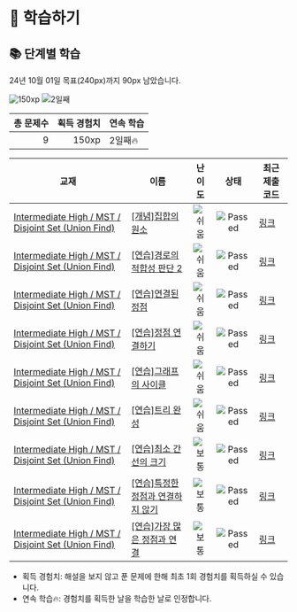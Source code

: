 # 📖 학습하기

## 📚 단계별 학습
24년 10월 01일 목표(240px)까지 90px 남았습니다.

![150xp](https://img.shields.io/badge/EXP-150xp-%235cb85c.svg?for-the-badge)
![2일째](https://img.shields.io/badge/연속학습-2일째-%23E34F26.svg?for-the-badge)

|총 문제수|획득 경험치|연속 학습|
|---:|---:|---|
9|150xp|2일째🔥|

|교재|이름|난이도|상태|최근 제출 코드|
|---|---|:---:|:---:|---|
|[Intermediate High / MST / Disjoint Set (Union Find)](https://www.codetree.ai/missions?missionId=9)|[[개념]집합의 원소](https://www.codetree.ai/missions/9/problems/elements-of-a-set)|![쉬움][easy]|![Passed][passed]|[링크](https://github.com/leebohm/codetree-TILs/blob/main/241001/%EC%A7%91%ED%95%A9%EC%9D%98%20%EC%9B%90%EC%86%8C/elements-of-a-set.cpp)|
|[Intermediate High / MST / Disjoint Set (Union Find)](https://www.codetree.ai/missions?missionId=9)|[[연습]경로의 적합성 판단 2](https://www.codetree.ai/missions/9/problems/determining-the-suitability-of-the-route-2)|![쉬움][easy]|![Passed][passed]|[링크](https://github.com/leebohm/codetree-TILs/blob/main/241001/%EA%B2%BD%EB%A1%9C%EC%9D%98%20%EC%A0%81%ED%95%A9%EC%84%B1%20%ED%8C%90%EB%8B%A8%202/determining-the-suitability-of-the-route-2.cpp)|
|[Intermediate High / MST / Disjoint Set (Union Find)](https://www.codetree.ai/missions?missionId=9)|[[연습]연결된 정점](https://www.codetree.ai/missions/9/problems/connected-vertex)|![쉬움][easy]|![Passed][passed]|[링크](https://github.com/leebohm/codetree-TILs/blob/main/241001/%EC%97%B0%EA%B2%B0%EB%90%9C%20%EC%A0%95%EC%A0%90/connected-vertex.cpp)|
|[Intermediate High / MST / Disjoint Set (Union Find)](https://www.codetree.ai/missions?missionId=9)|[[연습]정점 연결하기](https://www.codetree.ai/missions/9/problems/connect-vertices)|![쉬움][easy]|![Passed][passed]|[링크](https://github.com/leebohm/codetree-TILs/blob/main/241001/%EC%A0%95%EC%A0%90%20%EC%97%B0%EA%B2%B0%ED%95%98%EA%B8%B0/connect-vertices.cpp)|
|[Intermediate High / MST / Disjoint Set (Union Find)](https://www.codetree.ai/missions?missionId=9)|[[연습]그래프의 사이클](https://www.codetree.ai/missions/9/problems/cycle-of-graph)|![쉬움][easy]|![Passed][passed]|[링크](https://github.com/leebohm/codetree-TILs/blob/main/241001/%EA%B7%B8%EB%9E%98%ED%94%84%EC%9D%98%20%EC%82%AC%EC%9D%B4%ED%81%B4/cycle-of-graph.cpp)|
|[Intermediate High / MST / Disjoint Set (Union Find)](https://www.codetree.ai/missions?missionId=9)|[[연습]트리 완성](https://www.codetree.ai/missions/9/problems/tree-completion)|![쉬움][easy]|![Passed][passed]|[링크](https://github.com/leebohm/codetree-TILs/blob/main/241001/%ED%8A%B8%EB%A6%AC%20%EC%99%84%EC%84%B1/tree-completion.cpp)|
|[Intermediate High / MST / Disjoint Set (Union Find)](https://www.codetree.ai/missions?missionId=9)|[[연습]최소 간선의 크기](https://www.codetree.ai/missions/9/problems/minimum-edge-size)|![보통][medium]|![Passed][passed]|[링크](https://github.com/leebohm/codetree-TILs/blob/main/241001/%EC%B5%9C%EC%86%8C%20%EA%B0%84%EC%84%A0%EC%9D%98%20%ED%81%AC%EA%B8%B0/minimum-edge-size.cpp)|
|[Intermediate High / MST / Disjoint Set (Union Find)](https://www.codetree.ai/missions?missionId=9)|[[연습]특정한 정점과 연결하지 않기](https://www.codetree.ai/missions/9/problems/do-not-connect-with-a-specific-node)|![보통][medium]|![Passed][passed]|[링크](https://github.com/leebohm/codetree-TILs/blob/main/241001/%ED%8A%B9%EC%A0%95%ED%95%9C%20%EC%A0%95%EC%A0%90%EA%B3%BC%20%EC%97%B0%EA%B2%B0%ED%95%98%EC%A7%80%20%EC%95%8A%EA%B8%B0/do-not-connect-with-a-specific-node.cpp)|
|[Intermediate High / MST / Disjoint Set (Union Find)](https://www.codetree.ai/missions?missionId=9)|[[연습]가장 많은 정점과 연결](https://www.codetree.ai/missions/9/problems/connect-with-the-most-vertices)|![보통][medium]|![Passed][passed]|[링크](https://github.com/leebohm/codetree-TILs/blob/main/241001/%EA%B0%80%EC%9E%A5%20%EB%A7%8E%EC%9D%80%20%EC%A0%95%EC%A0%90%EA%B3%BC%20%EC%97%B0%EA%B2%B0/connect-with-the-most-vertices.cpp)|


* 획득 경험치: 해설을 보지 않고 푼 문제에 한해 최초 1회 경험치를 획득하실 수 있습니다.
* 연속 학습🔥: 경험치를 획득한 날을 학습한 날로 인정합니다.










[b5]: https://img.shields.io/badge/Bronze_5-%235D3E31.svg
[b4]: https://img.shields.io/badge/Bronze_4-%235D3E31.svg
[b3]: https://img.shields.io/badge/Bronze_3-%235D3E31.svg
[b2]: https://img.shields.io/badge/Bronze_2-%235D3E31.svg
[b1]: https://img.shields.io/badge/Bronze_1-%235D3E31.svg
[s5]: https://img.shields.io/badge/Silver_5-%23394960.svg
[s4]: https://img.shields.io/badge/Silver_4-%23394960.svg
[s3]: https://img.shields.io/badge/Silver_3-%23394960.svg
[s2]: https://img.shields.io/badge/Silver_2-%23394960.svg
[s1]: https://img.shields.io/badge/Silver_1-%23394960.svg
[g5]: https://img.shields.io/badge/Gold_5-%23FFC433.svg
[g4]: https://img.shields.io/badge/Gold_4-%23FFC433.svg
[g3]: https://img.shields.io/badge/Gold_3-%23FFC433.svg
[g2]: https://img.shields.io/badge/Gold_2-%23FFC433.svg
[g1]: https://img.shields.io/badge/Gold_1-%23FFC433.svg
[p5]: https://img.shields.io/badge/Platinum_5-%2376DDD8.svg
[p4]: https://img.shields.io/badge/Platinum_4-%2376DDD8.svg
[p3]: https://img.shields.io/badge/Platinum_3-%2376DDD8.svg
[p2]: https://img.shields.io/badge/Platinum_2-%2376DDD8.svg
[p1]: https://img.shields.io/badge/Platinum_1-%2376DDD8.svg
[passed]: https://img.shields.io/badge/Passed-%23009D27.svg
[failed]: https://img.shields.io/badge/Failed-%23D24D57.svg
[easy]: https://img.shields.io/badge/쉬움-%235cb85c.svg?for-the-badge
[medium]: https://img.shields.io/badge/보통-%23FFC433.svg?for-the-badge
[hard]: https://img.shields.io/badge/어려움-%23D24D57.svg?for-the-badge